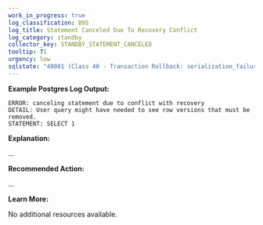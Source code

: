 ```yaml
---
work_in_progress: true
log_classification: B95
log_title: Statement Canceled Due To Recovery Conflict
log_category: standby
collector_key: STANDBY_STATEMENT_CANCELED
tooltip: ?1
urgency: low
sqlstate: "40001 (Class 40 - Transaction Rollback: serialization_failure)"
---
```


**Example Postgres Log Output:**

```
ERROR: canceling statement due to conflict with recovery
DETAIL: User query might have needed to see row versions that must be removed.
STATEMENT: SELECT 1
```

**Explanation:**

...

**Recommended Action:**

...

**Learn More:**

No additional resources available.
